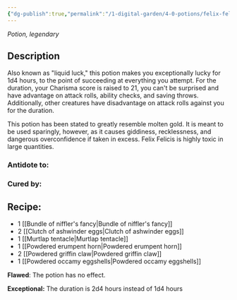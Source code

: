 ```yaml
---
{"dg-publish":true,"permalink":"/1-digital-garden/4-0-potions/felix-felicis/","tags":["#potion","legendary"]}
---
```


*Potion, legendary* 

## Description

Also known as "liquid luck," this potion makes you exceptionally lucky for 1d4 hours, to the point of succeeding at everything you attempt. For the duration, your Charisma score is raised to 21, you can't be surprised and have advantage on attack rolls, ability checks, and saving throws. Additionally, other creatures have disadvantage on attack rolls against you for the duration.

This potion has been stated to greatly resemble molten gold. It is meant to be used sparingly, however, as it causes giddiness, recklessness, and dangerous overconfidence if taken in excess. Felix Felicis is highly toxic in large quantities.


### Antidote to: 


### Cured by:


## Recipe:

- 1 [[Bundle of niffler's fancy\|Bundle of niffler's fancy]]
- 2 [[Clutch of ashwinder eggs\|Clutch of ashwinder eggs]]
- 1 [[Murtlap tentacle\|Murtlap tentacle]]
- 1 [[Powdered erumpent horn\|Powdered erumpent horn]]
- 2 [[Powdered griffin claw\|Powdered griffin claw]]
- 1 [[Powdered occamy eggshells\|Powdered occamy eggshells]]

**Flawed**:
The potion has no effect.

**Exceptional:** 
The duration is 2d4 hours instead of 1d4 hours